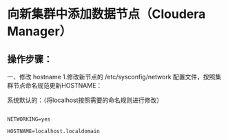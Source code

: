 # 向新集群中添加数据节点（Cloudera Manager）
## 操作步骤：
一、修改 hostname
1.修改新节点的 /etc/sysconfig/network 配置文件，按照集群节点命名规范更新HOSTNAME：

系统默认的：（将localhost按照需要的命名规则进行修改）

```

NETWORKING=yes

HOSTNAME=localhost.localdomain

```